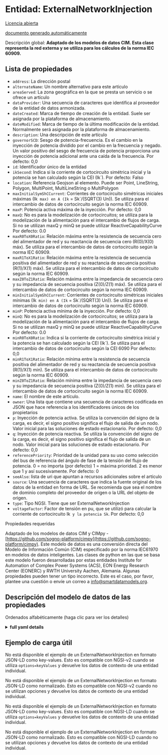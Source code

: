 Entidad: ExternalNetworkInjection  
=================================  
[Licencia abierta](https://github.com/smart-data-models//dataModel.EnergyCIM/blob/master/ExternalNetworkInjection/LICENSE.md)  
[documento generado automáticamente](https://docs.google.com/presentation/d/e/2PACX-1vTs-Ng5dIAwkg91oTTUdt8ua7woBXhPnwavZ0FxgR8BsAI_Ek3C5q97Nd94HS8KhP-r_quD4H0fgyt3/pub?start=false&loop=false&delayms=3000#slide=id.gb715ace035_0_60)  
Descripción global: **Adaptado de los modelos de datos CIM. Esta clase representa la red externa y se utiliza para los cálculos de la norma IEC 60909.**  

## Lista de propiedades  

- `address`: La dirección postal  - `alternateName`: Un nombre alternativo para este artículo  - `areaServed`: La zona geográfica en la que se presta un servicio o se ofrece un artículo  - `dataProvider`: Una secuencia de caracteres que identifica al proveedor de la entidad de datos armonizada.  - `dateCreated`: Marca de tiempo de creación de la entidad. Suele ser asignada por la plataforma de almacenamiento.  - `dateModified`: Marca de tiempo de la última modificación de la entidad. Normalmente será asignada por la plataforma de almacenamiento.  - `description`: Una descripción de este artículo  - `governorSCD`: Sesgo de potencia-frecuencia. Es el cambio en la inyección de potencia dividido por el cambio en la frecuencia y negado.  Un valor positivo del sesgo de frecuencia de potencia proporciona una inyección de potencia adicional ante una caída de la frecuencia. Por defecto: 0,0  - `id`: Identificador único de la entidad  - `ikSecond`: Indica si la corriente de cortocircuito simétrica inicial y la potencia se han calculado según la CEI (Ik`). Por defecto: Falso  - `location`: Referencia Geojson al elemento. Puede ser Point, LineString, Polygon, MultiPoint, MultiLineString o MultiPolygon  - `maxInitialSymShCCurrent`: Corrientes de cortocircuito simétricas iniciales máximas (Ik` max) en A (Ik` = Sk`/(SQRT(3) Un)). Se utiliza para el intercambio de datos de cortocircuito según la norma IEC 60909.  - `maxP`: Potencia activa máxima de la inyección. Por defecto: 0,0  - `maxQ`: No es para la modelización de cortocircuitos; se utiliza para la modelización de la alimentación para el intercambio de flujos de carga. Si no se utilizan maxQ y minQ se puede utilizar ReactiveCapabilityCurve Por defecto: 0.0  - `maxR0ToX0Ratio`: Relación máxima entre la resistencia de secuencia cero del alimentador de red y su reactancia de secuencia cero (R(0)/X(0) máx). Se utiliza para el intercambio de datos de cortocircuito según la norma IEC 60909.  - `maxR1ToX1Ratio`: Relación máxima entre la resistencia de secuencia positiva del alimentador de red y su reactancia de secuencia positiva (R(1)/X(1) máx). Se utiliza para el intercambio de datos de cortocircuito según la norma IEC 60909.  - `maxZ0ToZ1Ratio`: Relación máxima entre la impedancia de secuencia cero y su impedancia de secuencia positiva (Z(0)/Z(1) máx). Se utiliza para el intercambio de datos de cortocircuito según la norma IEC 60909.  - `minInitialSymShCCurrent`: Corrientes de cortocircuito simétricas iniciales mínimas (Ik` min) en A (Ik` = Sk`/(SQRT(3) Un)). Se utiliza para el intercambio de datos de cortocircuito según la norma IEC 60909.  - `minP`: Potencia activa mínima de la inyección. Por defecto: 0,0  - `minQ`: No es para la modelización de cortocircuitos; se utiliza para la modelización de la alimentación para el intercambio de flujos de carga. Si no se utilizan maxQ y minQ se puede utilizar ReactiveCapabilityCurve Por defecto: 0.0  - `minR0ToX0Ratio`: Indica si la corriente de cortocircuito simétrica inicial y la potencia se han calculado según la CEI (Ik`). Se utiliza para el intercambio de datos de cortocircuito según la CEI 6090 Por defecto: 0,0  - `minR1ToX1Ratio`: Relación mínima entre la resistencia de secuencia positiva del alimentador de red y su reactancia de secuencia positiva (R(1)/X(1) min). Se utiliza para el intercambio de datos de cortocircuito según la norma IEC 60909.  - `minZ0ToZ1Ratio`: Relación mínima entre la impedancia de secuencia cero y su impedancia de secuencia positiva (Z(0)/Z(1) min). Se utiliza para el intercambio de datos de cortocircuito según la norma IEC 60909.  - `name`: El nombre de este artículo.  - `owner`: Una lista que contiene una secuencia de caracteres codificada en JSON que hace referencia a los identificadores únicos de los propietarios  - `p`: Inyección de potencia activa. Se utiliza la convención del signo de la carga, es decir, el signo positivo significa el flujo de salida de un nodo. Valor inicial para las soluciones de estado estacionario. Por defecto: 0,0  - `q`: Inyección de potencia reactiva. Se utiliza la convención del signo de la carga, es decir, el signo positivo significa el flujo de salida de un nodo. Valor inicial para las soluciones de estado estacionario. Por defecto: 0,0  - `referencePriority`: Prioridad de la unidad para su uso como selección del bus de referencia del ángulo de fase de la tensión del flujo de potencia. 0 = no importa (por defecto) 1 = máxima prioridad. 2 es menor que 1 y así sucesivamente. Por defecto: 0  - `seeAlso`: lista de uri que apuntan a recursos adicionales sobre el artículo  - `source`: Una secuencia de caracteres que indica la fuente original de los datos de la entidad en forma de URL. Se recomienda que sea el nombre de dominio completo del proveedor de origen o la URL del objeto de origen.  - `type`: Tipo NGSI. Tiene que ser ExternalNetworkInjection  - `voltageFactor`: Factor de tensión en pu, que se utilizó para calcular la corriente de cortocircuito Ik` y la potencia Sk`. Por defecto: 0,0    
Propiedades requeridas  
Adaptado de los modelos de datos CIM y CIMpy - [https://github.com/sogno-platform/cimpy](https://github.com/sogno-platform/cimpy). Este modelo de datos es una conversión directa del Modelo de Información Común (CIM) especificado por la norma IEC61970 en modelos de datos inteligentes. Las clases de python en las que se basa este modelo fueron desarrolladas por estas entidades Institute for Automation of Complex Power Systems (ACS), EON Energy Research Center (EONERC) y RWTH University Aachen, Alemania. Algunas propiedades pueden tener un tipo incorrecto. Este es el caso, por favor, plantee una cuestión o envíe un correo a info@smartdatamodels.org.  
## Descripción del modelo de datos de las propiedades  
Ordenados alfabéticamente (haga clic para ver los detalles)  
<details><summary><strong>full yaml details</strong></summary>    
```yaml  
ExternalNetworkInjection:    
  description: 'Adapted from CIM data models. This class represents external network and it is used for IEC 60909 calculations.'    
  properties:    
    address:    
      description: 'The mailing address'    
      properties:    
        addressCountry:    
          description: 'Property. The country. For example, Spain. Model:''https://schema.org/addressCountry'''    
          type: string    
        addressLocality:    
          description: 'Property. The locality in which the street address is, and which is in the region. Model:''https://schema.org/addressLocality'''    
          type: string    
        addressRegion:    
          description: 'Property. The region in which the locality is, and which is in the country. Model:''https://schema.org/addressRegion'''    
          type: string    
        postOfficeBoxNumber:    
          description: 'Property. The post office box number for PO box addresses. For example, 03578. Model:''https://schema.org/postOfficeBoxNumber'''    
          type: string    
        postalCode:    
          description: 'Property. The postal code. For example, 24004. Model:''https://schema.org/https://schema.org/postalCode'''    
          type: string    
        streetAddress:    
          description: 'Property. The street address. Model:''https://schema.org/streetAddress'''    
          type: string    
      type: Property    
      x-ngsi:    
        model: https://schema.org/address    
    alternateName:    
      description: 'An alternative name for this item'    
      type: Property    
    areaServed:    
      description: 'The geographic area where a service or offered item is provided'    
      type: Property    
      x-ngsi:    
        model: https://schema.org/Text    
    dataProvider:    
      description: 'A sequence of characters identifying the provider of the harmonised data entity.'    
      type: Property    
    dateCreated:    
      description: 'Entity creation timestamp. This will usually be allocated by the storage platform.'    
      format: date-time    
      type: Property    
    dateModified:    
      description: 'Timestamp of the last modification of the entity. This will usually be allocated by the storage platform.'    
      format: date-time    
      type: Property    
    description:    
      description: 'A description of this item'    
      type: Property    
    governorSCD:    
      description: 'Power Frequency Bias. This is the change in power injection divided by the change in frequency and negated.  A positive value of the power frequency bias provides additional power injection upon a drop in frequency. Default: 0.0'    
      type: number    
      x-ngsi:    
        model: https://schema.org/Number    
    id:    
      anyOf: &externalnetworkinjection_-_properties_-_owner_-_items_-_anyof    
        - description: 'Property. Identifier format of any NGSI entity'    
          maxLength: 256    
          minLength: 1    
          pattern: ^[\w\-\.\{\}\$\+\*\[\]`|~^@!,:\\]+$    
          type: string    
        - description: 'Property. Identifier format of any NGSI entity'    
          format: uri    
          type: string    
      description: 'Unique identifier of the entity'    
      type: Property    
    ikSecond:    
      description: 'Indicates whether initial symmetrical short-circuit current and power have been calculated according to IEC (Ik`). Default: False'    
      type: number    
      x-ngsi:    
        model: https://schema.org/Number    
    location:    
      description: 'Geojson reference to the item. It can be Point, LineString, Polygon, MultiPoint, MultiLineString or MultiPolygon'    
      oneOf:    
        - description: 'Geoproperty. Geojson reference to the item. Point'    
          properties:    
            bbox:    
              items:    
                type: number    
              minItems: 4    
              type: array    
            coordinates:    
              items:    
                type: number    
              minItems: 2    
              type: array    
            type:    
              enum:    
                - Point    
              type: string    
          required:    
            - type    
            - coordinates    
          title: 'GeoJSON Point'    
          type: object    
        - description: 'Geoproperty. Geojson reference to the item. LineString'    
          properties:    
            bbox:    
              items:    
                type: number    
              minItems: 4    
              type: array    
            coordinates:    
              items:    
                items:    
                  type: number    
                minItems: 2    
                type: array    
              minItems: 2    
              type: array    
            type:    
              enum:    
                - LineString    
              type: string    
          required:    
            - type    
            - coordinates    
          title: 'GeoJSON LineString'    
          type: object    
        - description: 'Geoproperty. Geojson reference to the item. Polygon'    
          properties:    
            bbox:    
              items:    
                type: number    
              minItems: 4    
              type: array    
            coordinates:    
              items:    
                items:    
                  items:    
                    type: number    
                  minItems: 2    
                  type: array    
                minItems: 4    
                type: array    
              type: array    
            type:    
              enum:    
                - Polygon    
              type: string    
          required:    
            - type    
            - coordinates    
          title: 'GeoJSON Polygon'    
          type: object    
        - description: 'Geoproperty. Geojson reference to the item. MultiPoint'    
          properties:    
            bbox:    
              items:    
                type: number    
              minItems: 4    
              type: array    
            coordinates:    
              items:    
                items:    
                  type: number    
                minItems: 2    
                type: array    
              type: array    
            type:    
              enum:    
                - MultiPoint    
              type: string    
          required:    
            - type    
            - coordinates    
          title: 'GeoJSON MultiPoint'    
          type: object    
        - description: 'Geoproperty. Geojson reference to the item. MultiLineString'    
          properties:    
            bbox:    
              items:    
                type: number    
              minItems: 4    
              type: array    
            coordinates:    
              items:    
                items:    
                  items:    
                    type: number    
                  minItems: 2    
                  type: array    
                minItems: 2    
                type: array    
              type: array    
            type:    
              enum:    
                - MultiLineString    
              type: string    
          required:    
            - type    
            - coordinates    
          title: 'GeoJSON MultiLineString'    
          type: object    
        - description: 'Geoproperty. Geojson reference to the item. MultiLineString'    
          properties:    
            bbox:    
              items:    
                type: number    
              minItems: 4    
              type: array    
            coordinates:    
              items:    
                items:    
                  items:    
                    items:    
                      type: number    
                    minItems: 2    
                    type: array    
                  minItems: 4    
                  type: array    
                type: array    
              type: array    
            type:    
              enum:    
                - MultiPolygon    
              type: string    
          required:    
            - type    
            - coordinates    
          title: 'GeoJSON MultiPolygon'    
          type: object    
      type: Geoproperty    
    maxInitialSymShCCurrent:    
      description: 'Maximum initial symmetrical short-circuit currents (Ik` max) in A (Ik` = Sk`/(SQRT(3) Un)). Used for short circuit data exchange according to IEC 60909 Default: 0.0'    
      type: number    
      x-ngsi:    
        model: https://schema.org/Number    
    maxP:    
      description: 'Maximum active power of the injection. Default: 0.0'    
      type: number    
      x-ngsi:    
        model: https://schema.org/Number    
    maxQ:    
      description: 'Not for short circuit modelling; It is used for modelling of infeed for load flow exchange. If maxQ and minQ are not used ReactiveCapabilityCurve can be used Default: 0.0'    
      type: number    
      x-ngsi:    
        model: https://schema.org/Number    
    maxR0ToX0Ratio:    
      description: 'Maximum ratio of zero sequence resistance of Network Feeder to its zero sequence reactance (R(0)/X(0) max). Used for short circuit data exchange according to IEC 60909 Default: 0.0'    
      type: number    
      x-ngsi:    
        model: https://schema.org/Number    
    maxR1ToX1Ratio:    
      description: 'Maximum ratio of positive sequence resistance of Network Feeder to its positive sequence reactance (R(1)/X(1) max). Used for short circuit data exchange according to IEC 60909 Default: 0.0'    
      type: number    
      x-ngsi:    
        model: https://schema.org/Number    
    maxZ0ToZ1Ratio:    
      description: 'Maximum ratio of zero sequence impedance to its positive sequence impedance (Z(0)/Z(1) max). Used for short circuit data exchange according to IEC 60909 Default: 0.0'    
      type: number    
      x-ngsi:    
        model: https://schema.org/Number    
    minInitialSymShCCurrent:    
      description: 'Minimum initial symmetrical short-circuit currents (Ik` min) in A (Ik` = Sk`/(SQRT(3) Un)). Used for short circuit data exchange according to IEC 60909 Default: 0.0'    
      type: number    
      x-ngsi:    
        model: https://schema.org/Number    
    minP:    
      description: 'Minimum active power of the injection. Default: 0.0'    
      type: number    
      x-ngsi:    
        model: https://schema.org/Number    
    minQ:    
      description: 'Not for short circuit modelling; It is used for modelling of infeed for load flow exchange. If maxQ and minQ are not used ReactiveCapabilityCurve can be used Default: 0.0'    
      type: number    
      x-ngsi:    
        model: https://schema.org/Number    
    minR0ToX0Ratio:    
      description: 'Indicates whether initial symmetrical short-circuit current and power have been calculated according to IEC (Ik`). Used for short circuit data exchange according to IEC 6090 Default: 0.0'    
      type: number    
      x-ngsi:    
        model: https://schema.org/Number    
    minR1ToX1Ratio:    
      description: 'Minimum ratio of positive sequence resistance of Network Feeder to its positive sequence reactance (R(1)/X(1) min). Used for short circuit data exchange according to IEC 60909 Default: 0.0'    
      type: number    
      x-ngsi:    
        model: https://schema.org/Number    
    minZ0ToZ1Ratio:    
      description: 'Minimum ratio of zero sequence impedance to its positive sequence impedance (Z(0)/Z(1) min). Used for short circuit data exchange according to IEC 60909 Default: 0.0'    
      type: number    
      x-ngsi:    
        model: https://schema.org/Number    
    name:    
      description: 'The name of this item.'    
      type: Property    
    owner:    
      description: 'A List containing a JSON encoded sequence of characters referencing the unique Ids of the owner(s)'    
      items:    
        anyOf: *externalnetworkinjection_-_properties_-_owner_-_items_-_anyof    
        description: 'Property. Unique identifier of the entity'    
      type: Property    
    p:    
      description: 'Active power injection. Load sign convention is used, i.e. positive sign means flow out from a node. Starting value for steady state solutions. Default: 0.0'    
      type: number    
      x-ngsi:    
        model: https://schema.org/Number    
    q:    
      description: 'Reactive power injection. Load sign convention is used, i.e. positive sign means flow out from a node. Starting value for steady state solutions. Default: 0.0'    
      type: number    
      x-ngsi:    
        model: https://schema.org/Number    
    referencePriority:    
      description: 'Priority of unit for use as powerflow voltage phase angle reference bus selection. 0 = don t care (default) 1 = highest priority. 2 is less than 1 and so on. Default: 0'    
      type: number    
      x-ngsi:    
        model: https://schema.org/Number    
    seeAlso:    
      description: 'list of uri pointing to additional resources about the item'    
      oneOf:    
        - items:    
            format: uri    
            type: string    
          minItems: 1    
          type: array    
        - format: uri    
          type: string    
      type: Property    
    source:    
      description: 'A sequence of characters giving the original source of the entity data as a URL. Recommended to be the fully qualified domain name of the source provider, or the URL to the source object.'    
      type: Property    
    type:    
      description: 'NGSI type. It has to be ExternalNetworkInjection'    
      enum:    
        - ExternalNetworkInjection    
      type: Property    
    voltageFactor:    
      description: 'Voltage factor in pu, which was used to calculate short-circuit current Ik` and power Sk`. Default: 0.0'    
      type: number    
      x-ngsi:    
        model: https://schema.org/Number    
  required: []    
  type: object    
```  
</details>    
## Ejemplo de carga útil  
No está disponible el ejemplo de un ExternalNetworkInjection en formato JSON-LD como key-values. Esto es compatible con NGSI-v2 cuando se utiliza `options=keyValues` y devuelve los datos de contexto de una entidad individual.  
No está disponible el ejemplo de un ExternalNetworkInjection en formato JSON-LD como normalizado. Esto es compatible con NGSI-v2 cuando no se utilizan opciones y devuelve los datos de contexto de una entidad individual.  
No está disponible el ejemplo de un ExternalNetworkInjection en formato JSON-LD como key-values. Esto es compatible con NGSI-LD cuando se utiliza `options=keyValues` y devuelve los datos de contexto de una entidad individual.  
No está disponible el ejemplo de un ExternalNetworkInjection en formato JSON-LD como normalizado. Esto es compatible con NGSI-LD cuando no se utilizan opciones y devuelve los datos de contexto de una entidad individual.  
